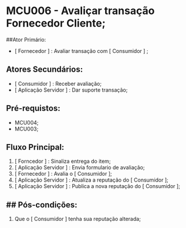 # MCU006 - Avaliçar transação Fornecedor Cliente; 

##Ator Primário:
-  [ Fornecedor ] : Avaliar transação com [ Consumidor ] ;

## Atores Secundários:
-  [ Consumidor ] : Receber avaliação;
-  [ Aplicação Servidor ] : Dar suporte transação;

## Pré-requistos:
  -  MCU004;
  -  MCU003;

## Fluxo Principal:
  1) [ Forncedor ] : Sinaliza entrega do item;
  2) [ Aplicação Servidor ] : Envia formulario de avaliação;
  3) [ Fornecedor ] : Avalia o [ Consumidor ];
  4) [ Aplicação Servidor ] : Atualiza a reputação do [ Consumidor ];
  5) [ Aplicação Servidor ] : Publica a nova reputação do [ Consumidor ];


## ##  Pós-condições:
  1) Que o [ Consumidor ] tenha sua reputação alterada;

